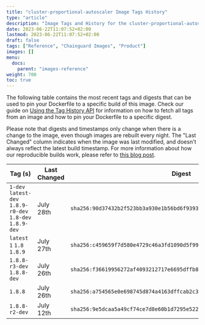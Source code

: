 ```yaml
---
title: "cluster-proportional-autoscaler Image Tags History"
type: "article"
description: "Image Tags and History for the cluster-proportional-autoscaler Chainguard Image"
date: 2023-06-22T11:07:52+02:00
lastmod: 2023-06-22T11:07:52+02:00
draft: false
tags: ["Reference", "Chainguard Images", "Product"]
images: []
menu:
  docs:
    parent: "images-reference"
weight: 700
toc: true
---
```


The following table contains the most recent tags and digests that can be used to pin your Dockerfile to a specific build of this image. Check our guide on [Using the Tag History API](/chainguard/chainguard-images/using-the-tag-history-api/) for information on how to fetch all tags from an image and how to pin your Dockerfile to a specific digest.

Please note that digests and timestamps only change when there is a change to the image, even though images are rebuilt every night. The "Last Changed" column indicates when the image was last modified, and doesn't always reflect the latest build timestamp. For more information about how our reproducible builds work, please refer to [this blog post](https://www.chainguard.dev/unchained/reproducing-chainguards-reproducible-image-builds).

| Tag (s)                                                    | Last Changed | Digest                                                                    |
|------------------------------------------------------------|--------------|---------------------------------------------------------------------------|
|  `1-dev` `latest-dev` `1.8.9-r0-dev` `1.8-dev` `1.8.9-dev` | July 28th    | `sha256:90d37432b2f523bb3a930e1b56bd6f939345fbec466fdb879921c39806b60b8e` |
|  `latest` `1` `1.8` `1.8.9`                                | July 27th    | `sha256:c459659f7d580e4729c46a3fd1090d5f9959636eb1128cbeacaa1e44a93aae35` |
|  `1.8.8-r3-dev` `1.8.8-dev`                                | July 26th    | `sha256:f36619956272af4093212717e6695dffb89092429cedc9898a8dbcc4b694aba4` |
|  `1.8.8`                                                   | July 26th    | `sha256:a754565e0e698745d874a4163dffcab2c3c4e22a31d11dac5dcb94ecf10d959f` |
|  `1.8.8-r2-dev`                                            | July 12th    | `sha256:9e5dcaa5a49cf74ce7d8e60b1d7295e52257567243d93d98105b7dd09f2db37c` |
